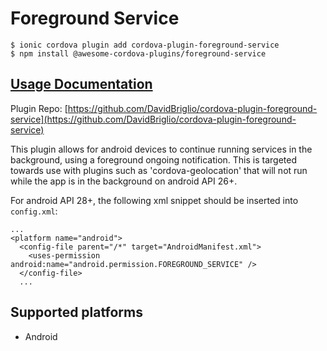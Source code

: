 # Foreground Service

```
$ ionic cordova plugin add cordova-plugin-foreground-service
$ npm install @awesome-cordova-plugins/foreground-service
```

## [Usage Documentation](https://danielsogl.gitbook.io/awesome-cordova-plugins/plugins/foreground-service/)

Plugin Repo: [https://github.com/DavidBriglio/cordova-plugin-foreground-service](https://github.com/DavidBriglio/cordova-plugin-foreground-service)

This plugin allows for android devices to continue running services in the background, using a
foreground ongoing notification. This is targeted towards use with plugins such as
'cordova-geolocation' that will not run while the app is in the background on android API 26+.

For android API 28+, the following xml snippet should be inserted into ```config.xml```:

```
...
<platform name="android">
  <config-file parent="/*" target="AndroidManifest.xml">
    <uses-permission android:name="android.permission.FOREGROUND_SERVICE" />
  </config-file>
  ...
```

## Supported platforms

- Android
  


